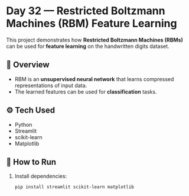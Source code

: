 # Day 32 — Restricted Boltzmann Machines (RBM) Feature Learning

This project demonstrates how **Restricted Boltzmann Machines (RBMs)** can be used for **feature learning** on the handwritten digits dataset.

## 📌 Overview
- RBM is an **unsupervised neural network** that learns compressed representations of input data.
- The learned features can be used for **classification** tasks.

## ⚙️ Tech Used
- Python
- Streamlit
- scikit-learn
- Matplotlib

## 🚀 How to Run
1. Install dependencies:
   ```bash
   pip install streamlit scikit-learn matplotlib
